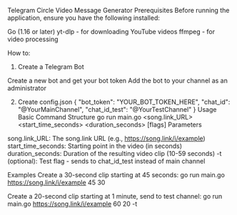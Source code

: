 Telegram Circle Video Message Generator
Prerequisites
Before running the application, ensure you have the following installed:

Go (1.16 or later)
yt-dlp - for downloading YouTube videos
ffmpeg - for video processing

How to:
1. Create a Telegram Bot

Create a new bot and get your bot token
Add the bot to your channel as an administrator

2. Create config.json
   {
  "bot_token": "YOUR_BOT_TOKEN_HERE",
  "chat_id": "@YourMainChannel",
  "chat_id_test": "@YourTestChannel"
}
Usage
Basic Command Structure
go run main.go <song.link_URL> <start_time_seconds> <duration_seconds> [flags]
Parameters

song.link_URL: The song.link URL (e.g., https://song.link/i/example)
start_time_seconds: Starting point in the video (in seconds)
duration_seconds: Duration of the resulting video clip (10-59 seconds)
-t (optional): Test flag - sends to chat_id_test instead of main channel

Examples
Create a 30-second clip starting at 45 seconds:
go run main.go https://song.link/i/example 45 30

Create a 20-second clip starting at 1 minute, send to test channel:
go run main.go https://song.link/i/example 60 20 -t
